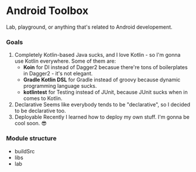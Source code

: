 # Android Toolbox

Lab, playground, or anything that's related to Android developement.



### Goals

1. Completely Kotlin-based
   Java sucks, and I love Kotlin - so I'm gonna use Kotlin everywhere.
   Some of them are:
   - **Koin** for DI instead of Dagger2 becasue there're tons of boilerplates in Dagger2 - it's not elegant.
   - **Gradle Kotlin DSL** for Gradle instead of groovy because dynamic programming language sucks.
   - **kotlintest** for Testing instead of JUnit, because JUnit sucks when in comes to Kotlin.
2. Declarative
   Seems like everybody tends to be "declarative", so I decided to be declarative too.
3. Deployable
   Recently I learned how to deploy my own stuff. I'm gonna be cool soon. 😎



### Module structure

- buildSrc
- libs
- lab
